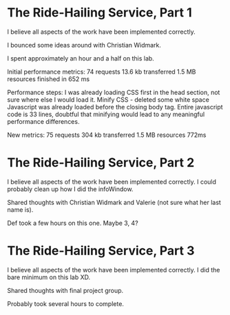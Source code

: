 # The Ride-Hailing Service, Part 1
I believe all aspects of the work have been implemented correctly.

I bounced some ideas around with Christian Widmark.

I spent approximately an hour and a half on this lab.

Initial performance metrics:
74 requests
13.6 kb transferred
1.5 MB resources
finished in 652 ms

Performance steps:
I was already loading CSS first in the head section, not sure where else I would load it.
Minify CSS - deleted some white space
Javascript was already loaded before the closing body tag.
Entire javascript code is 33 lines, doubtful that minifying would lead to any 
meaningful performance differences.

New metrics:
75 requests
304 kb transferred
1.5 MB resources
772ms

# The Ride-Hailing Service, Part 2
I believe all aspects of the work have been implemented correctly. I could probably clean up how I did the infoWindow.

Shared thoughts with Christian Widmark and Valerie (not sure what her last name is).

Def took a few hours on this one. Maybe 3, 4?

# The Ride-Hailing Service, Part 3
I believe all aspects of the work have been implemented correctly. I did the bare minimum on this lab XD.

Shared thoughts with final project group.

Probably took several hours to complete.